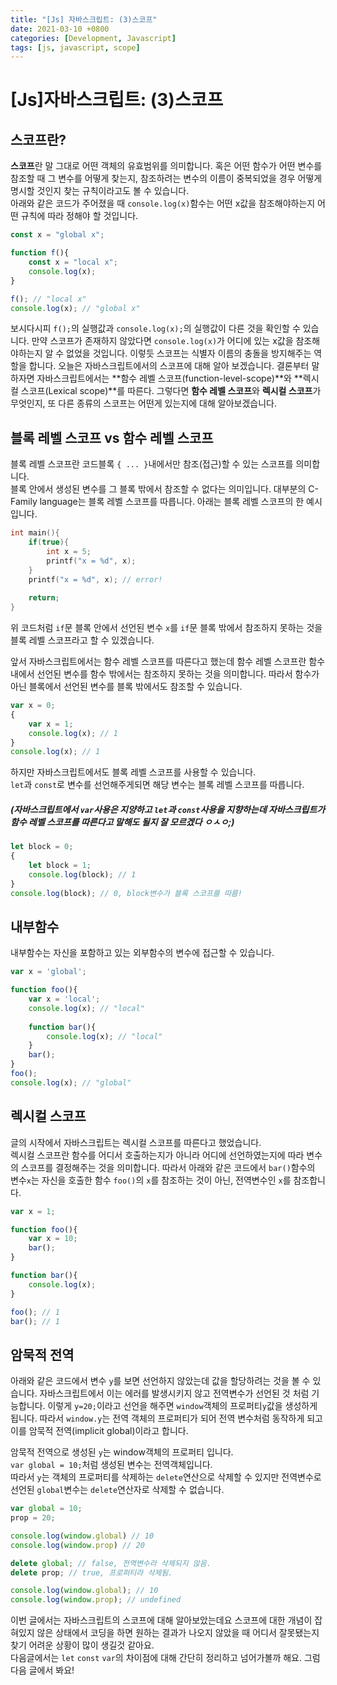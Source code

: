 ```yaml
---
title: "[Js] 자바스크립트: (3)스코프"
date: 2021-03-10 +0800
categories: [Development, Javascript]
tags: [js, javascript, scope]
---
```


# [Js]자바스크립트: (3)스코프

## 스코프란?

**스코프**란 말 그대로 어떤 객체의 유효범위를 의미합니다. 혹은 어떤 함수가 어떤 변수를 참조할 때 그 변수를 어떻게 찾는지, 참조하려는 변수의 이름이 중복되었을 경우 어떻게 명시할 것인지 찾는 규칙이라고도 볼 수 있습니다.  
아래와 같은 코드가 주어졌을 때 `console.log(x)`함수는 어떤 x값을 참조해야하는지 어떤 규칙에 따라 정해야 할 것입니다. 

```javascript
const x = "global x";

function f(){
    const x = "local x";
    console.log(x);
}

f(); // "local x"
console.log(x); // "global x"
```

보시다시피 `f();`의 실행값과 `console.log(x);`의 실행값이 다른 것을 확인할 수 있습니다. 만약 스코프가 존재하지 않았다면 `console.log(x)`가 어디에 있는 x값을 참조해야하는지 알 수 없었을 것입니다. 이렇듯 스코프는 식별자 이름의 충돌을 방지해주는 역할을 합니다. 오늘은 자바스크립트에서의 스코프에 대해 알아 보겠습니다. 결론부터 말하자면 자바스크립트에서는 **함수 레벨 스코프(function-level-scope)**와 **렉시컬 스코프(Lexical scope)**를 따른다. 그렇다면 **함수 레벨 스코프**와 **렉시컬 스코프**가 무엇인지, 또 다른 종류의 스코프는 어떤게 있는지에 대해 알아보겠습니다.

## 블록 레벨 스코프 vs 함수 레벨 스코프

블록 레벨 스코프란 코드블록 `{ ... }`내에서만 참조(접근)할 수 있는 스코프를 의미합니다.  
블록 안에서 생성된 변수를 그 블록 밖에서 참조할 수 없다는 의미입니다. 대부분의 C-Family language는 블록 레벨 스코프를 따릅니다. 아래는 블록 레벨 스코프의 한 예시 입니다.

```c
int main(){
    if(true){
        int x = 5;
        printf("x = %d", x);
    }
    printf("x = %d", x); // error!
    
    return;
}
```

위 코드처럼 `if`문 블록 안에서 선언된 변수 `x`를 `if`문 블록 밖에서 참조하지 못하는 것을 블록 레벨 스코프라고 할 수 있겠습니다. 

앞서 자바스크립트에서는 함수 레벨 스코프를 따른다고 했는데 함수 레벨 스코프란 함수 내에서 선언된 변수를 함수 밖에서는 참조하지 못하는 것을 의미합니다. 따라서 함수가 아닌 블록에서 선언된 변수를 블록 밖에서도 참조할 수 있습니다.

```javascript
var x = 0;
{
    var x = 1;
    console.log(x); // 1
}
console.log(x); // 1
```

하지만 자바스크립트에서도 블록 레벨 스코프를 사용할 수 있습니다.  
`let`과 `const`로 변수를 선언해주게되면 해당 변수는 블록 레벨 스코프를 따릅니다.  

##### (자바스크립트에서 `var`사용은 지양하고 `let`과 `const`사용을 지향하는데 자바스크립트가 함수 레벨 스코프를 따른다고 말해도 될지 잘 모르겠다 ㅇㅅㅇ;)

```javascript
let block = 0;
{
    let block = 1;
    console.log(block); // 1
}
console.log(block); // 0, block변수가 블록 스코프를 따름!
```

## 내부함수

내부함수는 자신을 포함하고 있는 외부함수의 변수에 접근할 수 있습니다. 

```javascript
var x = 'global';

function foo(){
    var x = 'local';
    console.log(x); // "local"
    
    function bar(){
        console.log(x); // "local"
    }
    bar();
}
foo();
console.log(x); // "global"
```

## 렉시컬 스코프

글의 시작에서 자바스크립트는 렉시컬 스코프를 따른다고 했었습니다.  
렉시컬 스코프란 함수를 어디서 호출하는지가 아니라 어디에 선언하였는지에 따라 변수의 스코프를 결정해주는 것을 의미합니다. 따라서 아래와 같은 코드에서 `bar()`함수의 변수`x`는 자신을 호출한 함수 `foo()`의 `x`를 참조하는 것이 아닌, 전역변수인 `x`를 참조합니다.

```javascript
var x = 1;

function foo(){
    var x = 10;
    bar();
}

function bar(){
    console.log(x);
}

foo(); // 1
bar(); // 1
```

## 암묵적 전역

아래와 같은 코드에서 변수 `y`를 보면 선언하지 않았는데 값을 할당하려는 것을 볼 수 있습니다. 자바스크립트에서 이는 에러를 발생시키지 않고 전역변수가 선언된 것 처럼 기능합니다. 이렇게 `y=20;`이라고 선언을 해주면 `window`객체의 프로퍼티`y`값을 생성하게 됩니다. 따라서 `window.y`는 전역 객체의 프로퍼티가 되어 전역 변수처럼 동작하게 되고 이를 암묵적 전역(implicit global)이라고 합니다.

암묵적 전역으로 생성된 `y`는 window객체의 프로퍼티 입니다.  
`var global = 10;`처럼 생성된 변수는 전역객체입니다.  
따라서 `y`는 객체의 프로퍼티를 삭제하는 `delete`연산으로 삭제할 수 있지만 전역변수로 선언된 `global`변수는 `delete`연산자로 삭제할 수 없습니다.

```javascript
var global = 10;
prop = 20;

console.log(window.global) // 10
console.log(window.prop) // 20

delete global; // false, 전역변수라 삭제되지 않음.
delete prop; // true, 프로퍼티라 삭제됨.

console.log(window.global); // 10
console.log(window.prop); // undefined
```

이번 글에서는 자바스크립트의 스코프에 대해 알아보았는데요 스코프에 대한 개념이 잡혀있지 않은 상태에서 코딩을 하면 원하는 결과가 나오지 않았을 때 어디서 잘못됐는지 찾기 어려운 상황이 많이 생길것 같아요.  
다음글에서는 `let` `const` `var`의 차이점에 대해 간단히 정리하고 넘어가볼까 해요. 그럼 다음 글에서 봐요!